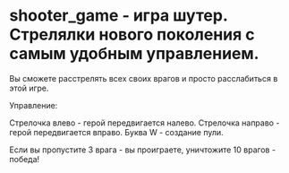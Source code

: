 # shooter_game - игра шутер. Стрелялки нового поколения с самым удобным управлением.
Вы сможете расстрелять всех своих врагов и просто расслабиться в этой игре.

Управление:

Cтрелочка влево - герой передвигается налево.
Стрелочка направо - герой передвигается вправо.
Буква W - создание пули.

Если вы пропустите 3 врага - вы проиграете, уничтожите 10 врагов - победа!
